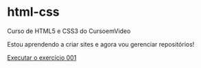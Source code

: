 # html-css
 Curso de HTML5 e CSS3 do CursoemVideo

 Estou aprendendo a criar sites e agora vou gerenciar repositórios!

<a href="https://gustavoags.github.io/html-css/exercicios/ex001/index.html"> Executar o exercício 001</a> 
